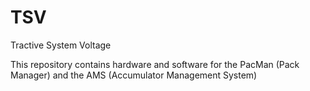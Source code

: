 # TSV
Tractive System Voltage

This repository contains hardware and software for the PacMan (Pack Manager) and the AMS (Accumulator Management System)


